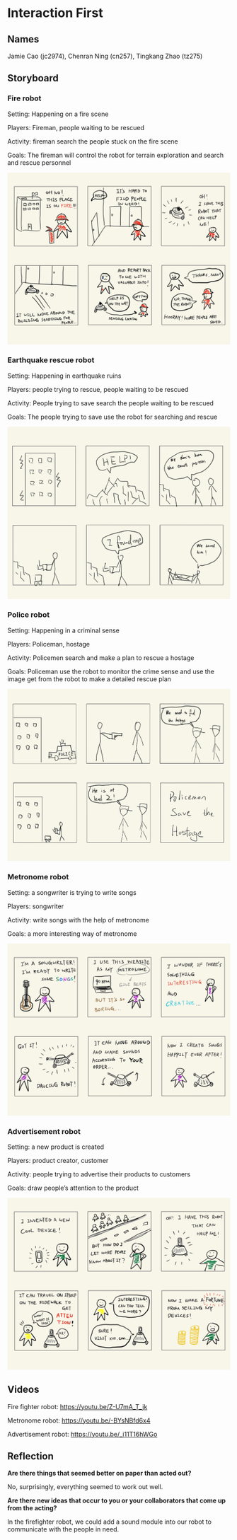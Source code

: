 # Interaction First

## Names

Jamie Cao (jc2974), Chenran Ning (cn257), Tingkang Zhao (tz275)

## Storyboard

### Fire robot

Setting: Happening on a fire scene

Players: Fireman, people waiting to be rescued

Activity: fireman search the people stuck on the fire scene

Goals: The fireman will control the robot for terrain exploration and search and rescue personnel

![img](img/1.pic.jpg)

### Earthquake rescue robot

Setting: Happening in earthquake ruins

Players: people trying to rescue, people waiting to be rescued

Activity: People trying to save search the people waiting to be rescued

Goals: The people trying to save use the robot for searching and rescue 

![img](img/5.jpg)

### Police robot

Setting: Happening in a criminal sense

Players: Policeman, hostage

Activity: Policemen search and make a plan to rescue a hostage

Goals: Policeman use the robot to monitor the crime sense and use the image get from the robot to make a detailed rescue plan

![img](img/4.jpg)

### Metronome robot

Setting: a songwriter is trying to write songs

Players: songwriter

Activity: write songs with the help of metronome

Goals: a more interesting way of metronome

![img](img/2.pic.jpg)

### Advertisement robot

Setting: a new product is created

Players: product creator, customer

Activity: people trying to advertise their products to customers

Goals: draw people’s attention to the product 

![img](img/3.pic.jpg)

## Videos

Fire fighter robot:
https://youtu.be/Z-U7mA_T_jk

Metronome robot:
https://youtu.be/-BYsNBfd6x4

Advertisement robot:
https://youtu.be/_i11T16hWGo


## Reflection

**Are there things that seemed better on paper than acted out?**

No, surprisingly, everything seemed to work out well.

**Are there new ideas that occur to you or your collaborators that come up from the acting?**

In the firefighter robot, we could add a sound module into our robot to communicate with the people in need.
